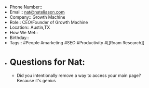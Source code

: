 - Phone Number:: 
- Email:: nat@nateliason.com
- Company:: Growth Machine
- Role:: CEO/Founder of Growth Machine
- Location:: Austin,TX
- How We Met:: 
- Birthday:: 
- Tags:: #People #marketing #SEO #Productivity #[[Roam Research]]
- # Questions for Nat:
    - Did you intentionally remove a way to access your main page? Because it's genius
